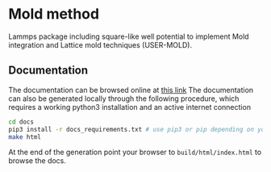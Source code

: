# Mold method
Lammps package including square-like well potential to implement Mold integration and Lattice mold techniques (USER-MOLD).

## Documentation

The documentation can be browsed online at [this link](https://andresrtejedor.github.io/Mold/) The documentation can also be generated locally through the following procedure, which requires a working python3 installation and an active internet connection

```bash
cd docs
pip3 install -r docs_requirements.txt # use pip3 or pip depending on your local setup
make html
```
At the end of the generation point your browser to `build/html/index.html` to browse the docs.

